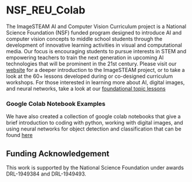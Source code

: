 # NSF_REU_Colab

The ImageSTEAM AI and Computer Vision Curriculum project is  a National Science Foundation (NSF) funded program designed to introduce AI and computer vision concepts to middle school students through the development of innovative learning activities in visual and computational media. Our focus is encouraging students to pursue interests in STEM and empowering teachers to train the next generation in upcoming AI technologies that will be prominent in the 21st century. Please visit our [website](https://www.imagesteam.org/home) for a deeper introduction to the ImageSTEAM project, or to take a look at the 60+ lessons developed during or co-designed curriculum workshops. For those interested in learning more about AI, digital images, and neural networks, take a look at our [foundational topic lessons](https://www.imagesteam.org/foundations)

### Google Colab Notebook Examples
We have also created a collection of google colab notebooks that give a brief introduction to coding with python, working with digital images, and using neural networks for object detection and classification that can be found [here](https://github.com/ImagingLyceum-ASU/ImageSTEAM-notebooks)


## Funding Acknowledgement
This work is supported by the National Science Foundation under awards DRL-1949384 and DRL-1949493. 
